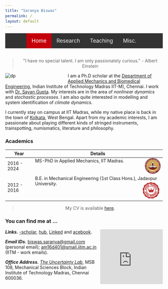 ```yaml
---
title: "Saranya Biswas"
permalink: /
layout: default
---
```


<style>
    
/* Add a black background color to the top navigation */
.topnav {
  background-color: #333;
  overflow: hidden;
  display:flex;
  justify-content:center;
}

/* Style the links inside the navigation bar */
.topnav a {
  float: left;
  color: #f2f2f2;
  text-align: center;
  padding: 14px 16px;
  text-decoration: none;
  font-size: 17px;
}

/* Change the color of links on hover */
.topnav a:hover {
  background-color: #ddd;
  color: black;
}

/* Add a color to the active/current link */
.topnav a.active {
  background-color: #c4000a;
  color: white;
}

</style>
<div class="topnav">
<div>
  <a class="active" href="index.html">Home</a>
  <a href="res_pub_conf.html">Research</a>
  <a href="teaching.html">Teaching</a>
  <a href="misc.html">Misc.</a>
</div>
</div>
<br>

> <div align="center"> <p> "I have no special talent. I am only passionately curious." - Albert Einstein </p> </div>

<img style="float: left; padding-right: 15px; padding-bottom: 1px;" src="img/3333.jpeg" alt="dp" width="185"/>


I am a Ph.D scholar at the [Department of Applied Mechanics and Biomedical Engineering](https://apm.iitm.ac.in/home), Indian Institute of Technology Madras IIT-M), Chennai. I work with [Dr. Sayan Gupta](https://home.iitm.ac.in/sayan/). My interests are in the area of *nonlinear dynamics* and *stochastic processes*. I am also quite interested in modelling and system identification of *climate dynamics*.

I currently stay on campus at IIT Madras, while my native place is back in the town of [Kolkata](https://en.wikipedia.org/wiki/Kolkata_West_Bengal), West Bengal. 
Apart from my academic interests, I am passionate about playing different kinds of stringed instruments, trainspotting, numismatics, literature and philosophy.
### Academics

| Year | Details |
| --- | --- |
| 2016 - 2024 | MS-PhD in Applied Mechanics, IIT Madras. <img style="float: right;" src="img/iitm.png" alt="dp" width="50" height="50"/> |
| 2012 - 2016 | B.E. in Mechanical Engineering (1st Class Hons.), Jadavpur University. <img style="float: right;" src="img/ju.png" alt="dp" width="60" height="60"/>|

> <div align="center"> <p> My CV is available <a href="https://apm.iitm.ac.in/home">here</a>.</p></div>

### You can find me at ...

<iframe src="https://www.google.com/maps/embed?pb=!1m18!1m12!1m3!1d3887.712260357591!2d80.22853715033308!3d12.99024669079881!2m3!1f0!2f0!3f0!3m2!1i1024!2i768!4f13.1!3m3!1m2!1s0x3a52677fc2aa5e79%3A0x803f6dd62d082508!2sMechanical%20Sciences%20Block!5e0!3m2!1sen!2sin!4v1640867815849!5m2!1sen!2sin" width="200" height="175" style="float: right; border:0; padding-left: 10px; padding-bottom: 5px;" allowfullscreen="" loading="lazy"></iframe>

<link rel="stylesheet" href="https://cdnjs.cloudflare.com/ajax/libs/font-awesome/4.7.0/css/font-awesome.min.css">

***Links.*** [<i class="fa fa-google fa-lg"></i>-scholar], [<i class="fa fa-git fa-lg"></i>hub], [Linked<i class="fa fa-linkedin fa-lg"></i>] and [<i class="fa fa-facebook-f fa-lg"></i>acebook].

***Email IDs.*** biswas.saranya@gmail.com (personal email); am16d401@smail.iitm.ac.in (IITM - work emails).

***Office Address.*** [*The Uncertainty Lab*](https://home.iitm.ac.in/sayan/page3.html), MSB 108, Mechanical Sciences Block, Indian Institute of Technology Madras, Chennai 600036.

[<i class="fa fa-google fa-lg"></i>-scholar]: https://scholar.google.com/citations?user=Ib3KqyIAAAAJ&hl=en

[<i class="fa fa-git fa-lg"></i>hub]: https://github.com/SaranyaBiswas

[Linked<i class="fa fa-linkedin fa-lg"></i>]: https://www.linkedin.com/in/biswassaranya/

[<i class="fa fa-instagram fa-lg"></i>]: https://www.instagram.com/buro_bawa/

[<i class="fa fa-twitter fa-lg"></i>]: https://twitter.com/saranya_biswas

[<i class="fa fa-facebook-f fa-lg"></i>acebook]: https://www.facebook.com/saranya.biswas.90